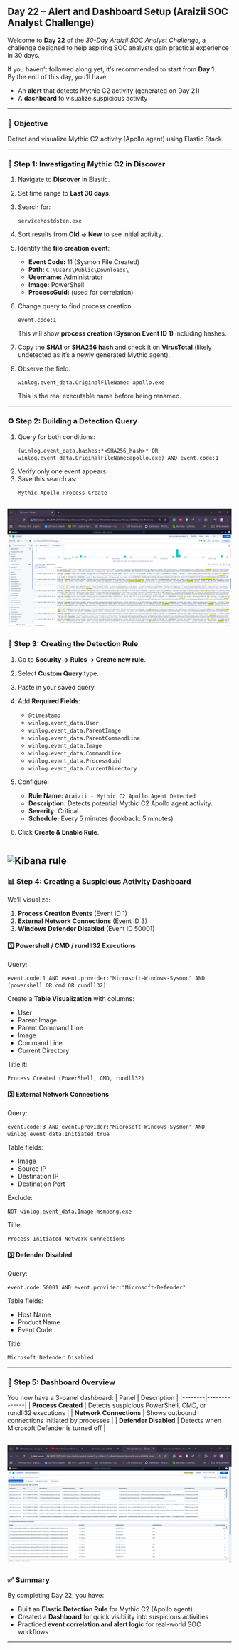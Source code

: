 ## Day 22 – Alert and Dashboard Setup (Araizii SOC Analyst Challenge)

Welcome to **Day 22** of the *30-Day Araizii SOC Analyst Challenge*, a challenge designed to help aspiring SOC analysts gain practical experience in 30 days.

If you haven’t followed along yet, it’s recommended to start from **Day 1**.  
By the end of this day, you’ll have:
- An **alert** that detects Mythic C2 activity (generated on Day 21)
- A **dashboard** to visualize suspicious activity

---

### 🧠 Objective
Detect and visualize Mythic C2 activity (Apollo agent) using Elastic Stack.

---

### 🧩 Step 1: Investigating Mythic C2 in Discover

1. Navigate to **Discover** in Elastic.
2. Set time range to **Last 30 days**.
3. Search for:
   ```
   servicehostdsten.exe
   ```
4. Sort results from **Old → New** to see initial activity.
5. Identify the **file creation event**:
   - **Event Code:** 11 (Sysmon File Created)
   - **Path:** `C:\Users\Public\Downloads\`
   - **Username:** Administrator
   - **Image:** PowerShell
   - **ProcessGuid:** (used for correlation)

6. Change query to find process creation:
   ```
   event.code:1
   ```
   This will show **process creation (Sysmon Event ID 1)** including hashes.

7. Copy the **SHA1** or **SHA256 hash** and check it on **VirusTotal** (likely undetected as it’s a newly generated Mythic agent).

8. Observe the field:
   ```
   winlog.event_data.OriginalFileName: apollo.exe
   ```
   This is the real executable name before being renamed.

---

### ⚙️ Step 2: Building a Detection Query

1. Query for both conditions:
   ```kql
   (winlog.event_data.hashes:*<SHA256_hash>* OR winlog.event_data.OriginalFileName:apollo.exe) AND event.code:1
   ```
2. Verify only one event appears.
3. Save this search as:
   ```
   Mythic Apollo Process Create
   ```
![Kibana rule](../images/22-kibana-alert-and-dashboard.png)
---

### 🚨 Step 3: Creating the Detection Rule

1. Go to **Security → Rules → Create new rule**.
2. Select **Custom Query** type.
3. Paste in your saved query.
4. Add **Required Fields**:
   - `@timestamp`
   - `winlog.event_data.User`
   - `winlog.event_data.ParentImage`
   - `winlog.event_data.ParentCommandLine`
   - `winlog.event_data.Image`
   - `winlog.event_data.CommandLine`
   - `winlog.event_data.ProcessGuid`
   - `winlog.event_data.CurrentDirectory`
5. Configure:
   - **Rule Name:** `Araizii - Mythic C2 Apollo Agent Detected`
   - **Description:** Detects potential Mythic C2 Apollo agent activity.
   - **Severity:** Critical
   - **Schedule:** Every 5 minutes (lookback: 5 minutes)
6. Click **Create & Enable Rule**.

   ```
![Kibana rule](../images/22-kibana-alert-and-dashboard1.png)
---

### 📊 Step 4: Creating a Suspicious Activity Dashboard

We’ll visualize:
1. **Process Creation Events** (Event ID 1)
2. **External Network Connections** (Event ID 3)
3. **Windows Defender Disabled** (Event ID 50001)

#### 1️⃣ Powershell / CMD / rundll32 Executions
Query:
```kql
event.code:1 AND event.provider:"Microsoft-Windows-Sysmon" AND (powershell OR cmd OR rundll32)
```
Create a **Table Visualization** with columns:
- User
- Parent Image
- Parent Command Line
- Image
- Command Line
- Current Directory

Title it:
```
Process Created (PowerShell, CMD, rundll32)
```

#### 2️⃣ External Network Connections
Query:
```kql
event.code:3 AND event.provider:"Microsoft-Windows-Sysmon" AND winlog.event_data.Initiated:true
```
Table fields:
- Image
- Source IP
- Destination IP
- Destination Port

Exclude:
```kql
NOT winlog.event_data.Image:msmpeng.exe
```
Title:
```
Process Initiated Network Connections
```

#### 3️⃣ Defender Disabled
Query:
```kql
event.code:50001 AND event.provider:"Microsoft-Defender"
```
Table fields:
- Host Name
- Product Name
- Event Code

Title:
```
Microsoft Defender Disabled
```

---

### 🧾 Step 5: Dashboard Overview

You now have a 3-panel dashboard:
| Panel | Description |
|--------|--------------|
| **Process Created** | Detects suspicious PowerShell, CMD, or rundll32 executions |
| **Network Connections** | Shows outbound connections initiated by processes |
| **Defender Disabled** | Detects when Microsoft Defender is turned off |

![Kibana Dashboard](../images/22-kibana-alert-and-dashboard2.png)
---

### ✅ Summary

By completing Day 22, you have:
- Built an **Elastic Detection Rule** for Mythic C2 (Apollo agent)
- Created a **Dashboard** for quick visibility into suspicious activities
- Practiced **event correlation and alert logic** for real-world SOC workflows

---